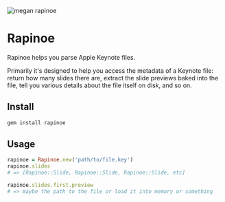 ![megan rapinoe](https://cloud.githubusercontent.com/assets/2723/12370366/16ac568a-bbc3-11e5-951d-f9367476eae2.jpg)

# Rapinoe

Rapinoe helps you parse Apple Keynote files.

Primarily it's designed to help you access the metadata of a Keynote file: return how many slides there are, extract the slide previews baked into the file, tell you various details about the file itself on disk, and so on.

## Install

```sh
gem install rapinoe
```

## Usage

```ruby
rapinoe = Rapinoe.new('path/to/file.key')
rapinoe.slides
# => [Rapinoe::Slide, Rapinoe::Slide, Rapinoe::Slide, etc]

rapinoe.slides.first.preview
# => maybe the path to the file or load it into memory or something
```
